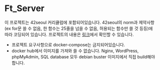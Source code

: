 # Ft_Server

이 프로젝트는 42seoul 커리큘럼에 포함되어있습니다. 42seoul의 norm과 제약사항(ex for문 쓸 수 없음, 한 함수는 25줄을 넘을 수 없음, 허용되는 함수만 쓸 것 등등)에 따라 코딩되어 있습니다.
프로젝트의 내용은 [링크](https://github.com/moon9ua/42_seoul/wiki/2.-ft_server)에서 확인할 수 있습니다.

- 프로젝트 요구사항으로 docker-compose는 금지되어있습니다.
- docker hub에서 이미지를 가져와 쓸 수 없습니다. Nginx, WordPress, phpMyAdmin, SQL database 모두 debian buster 이미지에서 직접 build해야합니다.